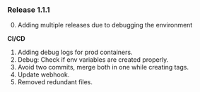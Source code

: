 ### Release 1.1.1

0. Adding multiple releases due to debugging the environment

**CI/CD**
1. Adding debug logs for prod containers.
2. Debug: Check if env variables are created properly.
3. Avoid two commits, merge both in one while creating tags.
4. Update webhook.
5. Removed redundant files.